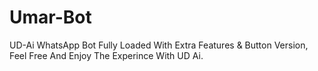 # Umar-Bot
UD-Ai WhatsApp Bot Fully Loaded With Extra Features &amp; Button Version, Feel Free And Enjoy The Experince With UD Ai.
